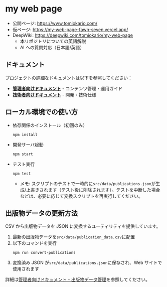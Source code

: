 
# my web page

- 公開ページ: https://www.tomiokario.com/
- 仮ページ: https://my-web-page-fawn-seven.vercel.app/
- DeepWiki: https://deepwiki.com/tomiokario/my-web-page
  - 本リポジトリについての英語解説
  - AI への質問対応（日本語/英語）

## ドキュメント

プロジェクトの詳細なドキュメントは以下を参照してください：

- **[管理者向けドキュメント](docs/admin/README.md)** - コンテンツ管理・運用ガイド
- **[技術者向けドキュメント](docs/technical/README.md)** - 開発・技術仕様

## ローカル環境での使い方

- 依存関係のインストール（初回のみ）
  ```
  npm install
  ```
- 開発サーバ起動
  ```
  npm start
  ```
- テスト実行
  ```
  npm test
  ```
  - メモ: スクリプトのテストで一時的に`src/data/publications.json`が生成/上書きされます（テスト後に削除されます）。テストを中断した場合などは、必要に応じて変換スクリプトを再実行してください。

## 出版物データの更新方法

CSV から出版物データを JSON に変換するユーティリティを提供しています。

1. 最新の出版物データを`src/data/publication_data.csv`に配置
2. 以下のコマンドを実行
   ```
   npm run convert-publications
   ```
3. 変換済み JSON が`src/data/publications.json`に保存され、Web サイトで使用されます

詳細は[管理者向けドキュメント - 出版物データ管理](docs/admin/publications-management.md)を参照してください。
